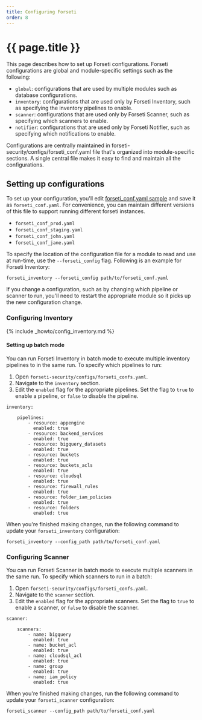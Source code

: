 ```yaml
---
title: Configuring Forseti
order: 8
---
```


# {{ page.title }}

This page describes how to set up Forseti configurations. Forseti configurations
are global and module-specific settings such as the following:

-   `global`: configurations that are used by multiple modules such as database
    configurations.
-   `inventory`: configurations that are used only by Forseti Inventory, such as
    specifying the inventory pipelines to enable.
-   `scanner`: configurations that are used only by Forseti Scanner, such as
    specifying which scanners to enable.
-   `notifier`: configurations that are used only by Forseti Notifier, such as
    specifying which notifications to enable.

Configurations are centrally maintained in
forseti-security/configs/forseti_conf.yaml file that's organized into
module-specific sections. A single central file makes it easy to find and
maintain all the configurations.

## Setting up configurations

To set up your configuration, you'll edit
[forseti_conf.yaml sample](https://github.com/GoogleCloudPlatform/forseti-security/blob/master/configs/forseti_conf.yaml.sample)
and save it as `forseti_conf.yaml`. For convenience, you can maintain different
versions of this file to support running different forseti instances.

-   `forseti_conf_prod.yaml`
-   `forseti_conf_staging.yaml`
-   `forseti_conf_john.yaml`
-   `forseti_conf_jane.yaml`

To specify the location of the configuration file for a module to read and use
at run-time, use the `--forseti_config` flag. Following is an example for
Forseti Inventory:

```
forseti_inventory --forseti_config path/to/forseti_conf.yaml
```

If you change a configuration, such as by changing which pipeline or scanner to
run, you'll need to restart the appropriate module so it picks up the new
configuration change.


### Configuring Inventory

{% include _howto/config_inventory.md %}

#### Setting up batch mode

You can run Forseti Inventory in batch mode to execute multiple inventory
pipelines to in the same run. To specify which pipelines to run:

1.  Open `forseti-security/configs/forseti_confs.yaml`.
1.  Navigate to the `inventory` section.
1.  Edit the `enabled` flag for the appropriate pipelines. Set the flag to
    `true` to enable a pipeline, or `false` to disable the pipeline.

````
inventory:

    pipelines:
        - resource: appengine
          enabled: true
        - resource: backend_services
          enabled: true
        - resource: bigquery_datasets
          enabled: true
        - resource: buckets
          enabled: true
        - resource: buckets_acls
          enabled: true
        - resource: cloudsql
          enabled: true
        - resource: firewall_rules
          enabled: true
        - resource: folder_iam_policies
          enabled: true
        - resource: folders
          enabled: true
````

When you're finished making changes, run the following command to update your
`forseti_inventory` configuration:

````
forseti_inventory --config_path path/to/forseti_conf.yaml
````

### Configuring Scanner

You can run Forseti Scanner in batch mode to execute multiple scanners in the
same run. To specify which scanners to run in a batch:

1.  Open `forseti-security/configs/forseti_confs.yaml`.
1.  Navigate to the `scanner` section.
1.  Edit the `enabled` flag for the appropriate scanners. Set the flag to `true`
    to enable a scanner, or `false` to disable the scanner.

````
scanner:

    scanners:
        - name: bigquery
          enabled: true
        - name: bucket_acl
          enabled: true
        - name: cloudsql_acl
          enabled: true
        - name: group
          enabled: true
        - name: iam_policy
          enabled: true
````

When you're finished making changes, run the following command to update your
`forseti_scanner` configuration:

 ````
 forseti_scanner --config_path path/to/forseti_conf.yaml
 ````
